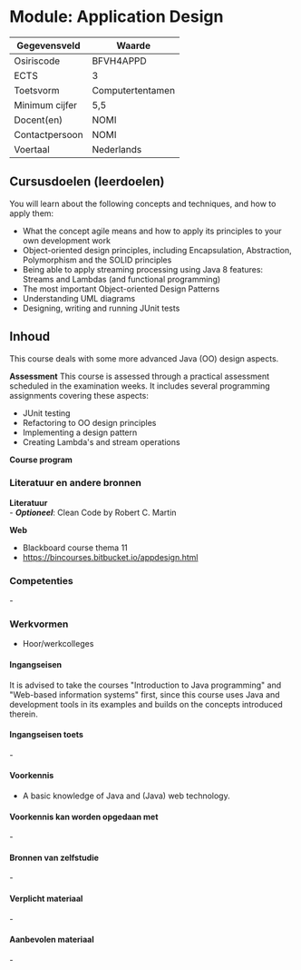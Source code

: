 # Module: Application Design

| Gegevensveld  | Waarde |
| ------------- | ------------- |
| Osiriscode  | BFVH4APPD |
| ECTS  | 3 |
| Toetsvorm  | Computertentamen |
| Minimum cijfer  | 5,5 |
| Docent(en)  | NOMI |
| Contactpersoon  | NOMI |
| Voertaal  | Nederlands |

## Cursusdoelen (leerdoelen)

You will learn about the following concepts and techniques, and how to apply them:  

- What the concept agile means and how to apply its principles to your own development work
- Object-oriented design principles, including Encapsulation, Abstraction, Polymorphism and the SOLID principles
- Being able to apply streaming processing using Java 8 features: Streams and Lambdas (and functional programming)
- The most important Object-oriented Design Patterns
- Understanding UML diagrams
- Designing, writing and running JUnit tests


## Inhoud

This course deals with some more advanced Java (OO) design aspects. 

**Assessment**
This course is assessed through a practical assessment scheduled in the examination weeks. It includes several programming assignments covering these aspects:
- JUnit testing
- Refactoring to OO design principles
- Implementing a design pattern
- Creating Lambda's and stream operations

**Course program**

### Literatuur en andere bronnen

**Literatuur**  
\- **_Optioneel_**: Clean Code by Robert C. Martin

**Web**
- Blackboard course thema 11
- https://bincourses.bitbucket.io/appdesign.html


### Competenties
\-

### Werkvormen  
- Hoor/werkcolleges

#### Ingangseisen 
It is advised to take the courses "Introduction to Java programming" and "Web-based information systems" first, since this course uses Java and development tools in its examples and builds on the concepts introduced therein. 

#### Ingangseisen toets
\- 

#### Voorkennis
- A basic knowledge of Java and (Java) web technology.

#### Voorkennis kan worden opgedaan met
\-

#### Bronnen van zelfstudie
\-

#### Verplicht materiaal
\-

#### Aanbevolen materiaal
\-

